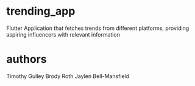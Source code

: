 # trending_app

Flutter Application that fetches trends from different platforms, providing aspiring influencers
with relevant information

# authors

Timothy Gulley
Brody Roth
Jaylen Bell-Mansfield

